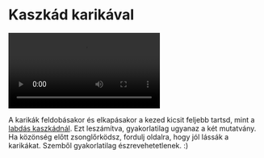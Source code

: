 # Kaszkád karikával

![ringcascade](/videos/mp4/ringcascade.mp4)

A karikák feldobásakor és elkapásakor a kezed kicsit feljebb tartsd, mint a [labdás kaszkádnál](#kaszkad). Ezt leszámítva, gyakorlatilag ugyanaz a két mutatvány. Ha közönség előtt zsonglőrködsz, fordulj oldalra, hogy jól lássák a karikákat. Szemből gyakorlatilag észrevehetetlenek. :)


